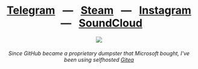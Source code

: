 <div align="center">
    <h1>
        <a href="https://t.me/lzrdblzzrd"><b>Telegram</b></a>
        &nbsp;&nbsp;&mdash;&nbsp;&nbsp;
        <a href="https://steamcommunity.com/id/lzrdblzzrd"><b>Steam</b></a>
        &nbsp;&nbsp;&mdash;&nbsp;&nbsp;
        <a href="https://www.instagram.com/lzrdblzzrd"><b>Instagram</b></a>
        &nbsp;&nbsp;&mdash;&nbsp;&nbsp;
        <a href="https://soundcloud.com/lzrdblzzrd"><b>SoundCloud</b></a>
    </h1>
    <a href="https://lzrdblzzrd.xyz"><img src="https://count.getloli.com/get/@lzrdblzzrd?theme=rule34" /></a>
    <br>
    <h6>
        <i>Since GitHub became a proprietary dumpster that Microsoft bought, I've been using selfhosted <a href="https://gitea.lzrdblzzrd.xyz/lzrdblzzrd">Gitea</a></i>
    </h6>
</div>
